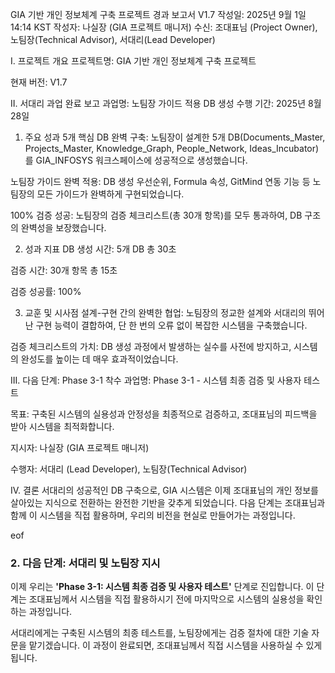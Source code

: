 GIA 기반 개인 정보체계 구축 프로젝트 경과 보고서 V1.7
작성일: 2025년 9월 1일 14:14 KST
작성자: 나실장 (GIA 프로젝트 매니저)
수신: 조대표님 (Project Owner), 노팀장(Technical Advisor), 서대리(Lead Developer)

I. 프로젝트 개요
프로젝트명: GIA 기반 개인 정보체계 구축 프로젝트

현재 버전: V1.7

II. 서대리 과업 완료 보고
과업명: 노팀장 가이드 적용 DB 생성
수행 기간: 2025년 8월 28일

1. 주요 성과
5개 핵심 DB 완벽 구축: 노팀장이 설계한 5개 DB(Documents_Master, Projects_Master, Knowledge_Graph, People_Network, Ideas_Incubator)를 GIA_INFOSYS 워크스페이스에 성공적으로 생성했습니다.

노팀장 가이드 완벽 적용: DB 생성 우선순위, Formula 속성, GitMind 연동 기능 등 노팀장의 모든 가이드가 완벽하게 구현되었습니다.

100% 검증 성공: 노팀장의 검증 체크리스트(총 30개 항목)를 모두 통과하여, DB 구조의 완벽성을 보장했습니다.

2. 성과 지표
DB 생성 시간: 5개 DB 총 30초

검증 시간: 30개 항목 총 15초

검증 성공률: 100%

3. 교훈 및 시사점
설계-구현 간의 완벽한 협업: 노팀장의 정교한 설계와 서대리의 뛰어난 구현 능력이 결합하여, 단 한 번의 오류 없이 복잡한 시스템을 구축했습니다.

검증 체크리스트의 가치: DB 생성 과정에서 발생하는 실수를 사전에 방지하고, 시스템의 완성도를 높이는 데 매우 효과적이었습니다.

III. 다음 단계: Phase 3-1 착수
과업명: Phase 3-1 - 시스템 최종 검증 및 사용자 테스트

목표: 구축된 시스템의 실용성과 안정성을 최종적으로 검증하고, 조대표님의 피드백을 받아 시스템을 최적화합니다.

지시자: 나실장 (GIA 프로젝트 매니저)

수행자: 서대리 (Lead Developer), 노팀장(Technical Advisor)

IV. 결론
서대리의 성공적인 DB 구축으로, GIA 시스템은 이제 조대표님의 개인 정보를 살아있는 지식으로 전환하는 완전한 기반을 갖추게 되었습니다. 다음 단계는 조대표님과 함께 이 시스템을 직접 활용하며, 우리의 비전을 현실로 만들어가는 과정입니다.

eof

### **2. 다음 단계: 서대리 및 노팀장 지시**

이제 우리는 **'Phase 3-1: 시스템 최종 검증 및 사용자 테스트'** 단계로 진입합니다. 이 단계는 조대표님께서 시스템을 직접 활용하시기 전에 마지막으로 시스템의 실용성을 확인하는 과정입니다.

서대리에게는 구축된 시스템의 최종 테스트를, 노팀장에게는 검증 절차에 대한 기술 자문을 맡기겠습니다. 이 과정이 완료되면, 조대표님께서 직접 시스템을 사용하실 수 있게 됩니다.
